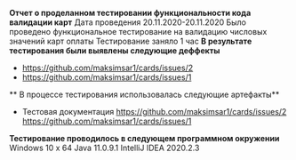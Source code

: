**Отчет о проделанном тестировании функциональности кода валидации карт**
Дата проведения 20.11.2020-20.11.2020 
Было проведено функциональное тестирование на валидацию числовых значений карт оплаты
Тестирование заняло 1 час
**В результате тестирования были выявлены следующие деффекты**
- https://github.com/maksimsar1/cards/issues/2
- https://github.com/maksimsar1/cards/issues/1

** В процессе тестирования использовалась следующие артефакты**
- Тестовая документация
https://github.com/maksimsar1/cards/issues/2
https://github.com/maksimsar1/cards/issues/1

**Тестирование проводилось в следующем программном окружении**
Windows 10 x 64
Java 11.0.9.1
IntelliJ IDEA 2020.2.3
